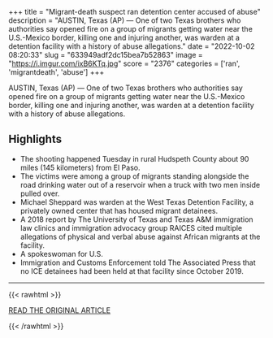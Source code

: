 +++
title = "Migrant-death suspect ran detention center accused of abuse"
description = "AUSTIN, Texas (AP) — One of two Texas brothers who authorities say opened fire on a group of migrants getting water near the U.S.-Mexico border, killing one and injuring another, was warden at a detention facility with a history of abuse allegations."
date = "2022-10-02 08:20:33"
slug = "633949adf2dc15bea7b52863"
image = "https://i.imgur.com/ixB6KTq.jpg"
score = "2376"
categories = ['ran', 'migrantdeath', 'abuse']
+++

AUSTIN, Texas (AP) — One of two Texas brothers who authorities say opened fire on a group of migrants getting water near the U.S.-Mexico border, killing one and injuring another, was warden at a detention facility with a history of abuse allegations.

## Highlights

- The shooting happened Tuesday in rural Hudspeth County about 90 miles (145 kilometers) from El Paso.
- The victims were among a group of migrants standing alongside the road drinking water out of a reservoir when a truck with two men inside pulled over.
- Michael Sheppard was warden at the West Texas Detention Facility, a privately owned center that has housed migrant detainees.
- A 2018 report by The University of Texas and Texas A&M immigration law clinics and immigration advocacy group RAICES cited multiple allegations of physical and verbal abuse against African migrants at the facility.
- A spokeswoman for U.S.
- Immigration and Customs Enforcement told The Associated Press that no ICE detainees had been held at that facility since October 2019.

---

{{< rawhtml >}}
  <p class="article-category">
    <a target="_blank" href="https://apnews.com/article/mexico-shootings-texas-immigration-el-paso-5b6d1ec4c218fb24f38f22920753bb58">READ THE ORIGINAL ARTICLE</a>
  </p>
{{< /rawhtml >}}
